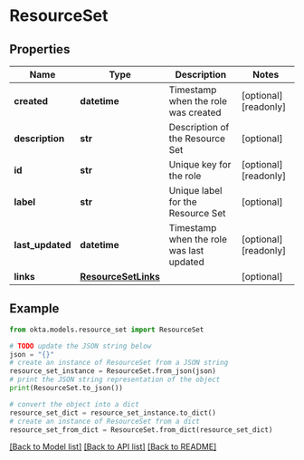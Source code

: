 # ResourceSet


## Properties

Name | Type | Description | Notes
------------ | ------------- | ------------- | -------------
**created** | **datetime** | Timestamp when the role was created | [optional] [readonly] 
**description** | **str** | Description of the Resource Set | [optional] 
**id** | **str** | Unique key for the role | [optional] [readonly] 
**label** | **str** | Unique label for the Resource Set | [optional] 
**last_updated** | **datetime** | Timestamp when the role was last updated | [optional] [readonly] 
**links** | [**ResourceSetLinks**](ResourceSetLinks.md) |  | [optional] 

## Example

```python
from okta.models.resource_set import ResourceSet

# TODO update the JSON string below
json = "{}"
# create an instance of ResourceSet from a JSON string
resource_set_instance = ResourceSet.from_json(json)
# print the JSON string representation of the object
print(ResourceSet.to_json())

# convert the object into a dict
resource_set_dict = resource_set_instance.to_dict()
# create an instance of ResourceSet from a dict
resource_set_from_dict = ResourceSet.from_dict(resource_set_dict)
```
[[Back to Model list]](../README.md#documentation-for-models) [[Back to API list]](../README.md#documentation-for-api-endpoints) [[Back to README]](../README.md)


